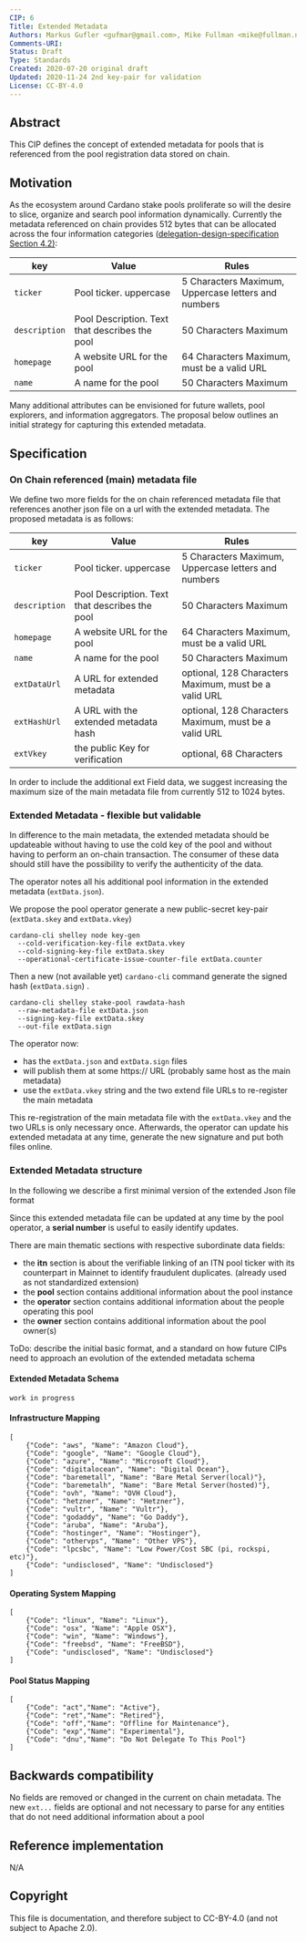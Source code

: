 ```yaml
---
CIP: 6
Title: Extended Metadata
Authors: Markus Gufler <gufmar@gmail.com>, Mike Fullman <mike@fullman.net>
Comments-URI:
Status: Draft
Type: Standards
Created: 2020-07-20 original draft
Updated: 2020-11-24 2nd key-pair for validation
License: CC-BY-4.0
---
```


## Abstract

This CIP defines the concept of extended metadata for pools that is referenced from the pool registration data stored on chain.

## Motivation

As the ecosystem around Cardano stake pools proliferate so will the desire to slice, organize and search pool information dynamically.  Currently the metadata referenced on chain provides 512 bytes that can be allocated across the four information categories ([delegation-design-specification Section 4.2)](https://hydra.iohk.io/build/790053/download/1/delegation_design_spec.pdf):

| key           | Value                                |  Rules  |
| ---           | ---                                  |  ---  |
|  `ticker` | Pool ticker.  uppercase | 5 Characters Maximum, Uppercase letters and numbers |
|  `description` | Pool Description.  Text that describes the pool | 50 Characters Maximum |
|  `homepage` | A website URL for the pool  | 64 Characters Maximum, must be a valid URL |
|  `name` | A name for the pool | 50 Characters Maximum |

Many additional attributes can be envisioned for future wallets, pool explorers, and information aggregators.  The proposal below outlines an initial strategy for capturing this extended metadata.

## Specification

### On Chain referenced (main) metadata file
We define two more fields for the on chain referenced metadata file that references another json file on a url with the extended metadata.  The proposed metadata is as follows:

| key           | Value                                | Rules  |
| ---           | ---                                  | ---  |
|  `ticker`       | Pool ticker.  uppercase              | 5 Characters Maximum, Uppercase letters and numbers  |
|  `description` | Pool Description.  Text that describes the pool | 50 Characters Maximum |
|  `homepage` | A website URL for the pool| 64 Characters Maximum, must be a valid URL |
|  `name` | A name for the pool | 50 Characters Maximum |
| `extDataUrl` | A URL for extended metadata | optional, 128 Characters Maximum, must be a valid URL |
| `extHashUrl` | A URL with the extended metadata hash | optional, 128 Characters Maximum, must be a valid URL |
| `extVkey` | the public Key for verification | optional, 68 Characters |

In order to include the additional ext Field data, we suggest increasing the maximum size of the main metadata file from currently 512 to 1024 bytes.

### Extended Metadata - flexible but validable

In difference to the main metadata, the extended metadata should be updateable without having to use the cold key of the pool and without having to perform an on-chain transaction. The consumer of these data should still have the possibility to verify the authenticity of the data.

The operator notes all his additional pool information in the extended metadata (`extData.json`).

We propose the pool operator generate a new public-secret key-pair (`extData.skey` and `extData.vkey`)

```shell
cardano-cli shelley node key-gen 
  --cold-verification-key-file extData.vkey 
  --cold-signing-key-file extData.skey 
  --operational-certificate-issue-counter-file extData.counter
```

Then a new (not available yet) `cardano-cli` command generate the signed hash (`extData.sign`) .

```shell
cardano-cli shelley stake-pool rawdata-hash
  --raw-metadata-file extData.json
  --signing-key-file extData.skey
  --out-file extData.sign
```

The operator now:

- has the `extData.json` and `extData.sign` files
- will publish them at some https:// URL (probably same host as the main metadata)
- use the `extData.vkey` string and the two extend file URLs to re-register the main metadata

This re-registration of the main metadata file with the `extData.vkey` and the two URLs is only necessary once. Afterwards, the operator can update his extended metadata at any time, generate the new signature and put both files online.

### Extended Metadata structure

In the following we describe a first minimal version of the extended Json file format

Since this extended metadata file can be updated at any time by the pool operator, a **serial number** is useful to easily identify updates.

There are main thematic sections with respective subordinate data fields:

- the **itn** section is about the verifiable linking of an ITN pool ticker with its counterpart in Mainnet to identify fraudulent duplicates. (already used as not standardized extension)
- the **pool** section contains additional information about the pool instance
- the **operator** section contains additional information about the people operating this pool
- the **owner** section contains additional information about the pool owner(s)



ToDo: describe the initial basic format, and a standard on how future CIPs need to approach an evolution of the extended metadata schema



#### Extended Metadata Schema
```
work in progress
```



#### Infrastructure Mapping
```
[
    {"Code": "aws", "Name": "Amazon Cloud"},
    {"Code": "google", "Name": "Google Cloud"},
    {"Code": "azure", "Name": "Microsoft Cloud"},
    {"Code": "digitalocean", "Name": "Digital Ocean"},
    {"Code": "baremetall", "Name": "Bare Metal Server(local)"},
    {"Code": "baremetalh", "Name": "Bare Metal Server(hosted)"},
    {"Code": "ovh", "Name": "OVH Cloud"},
    {"Code": "hetzner", "Name": "Hetzner"},
    {"Code": "vultr", "Name": "Vultr"},
    {"Code": "godaddy", "Name": "Go Daddy"},
    {"Code": "aruba", "Name": "Aruba"},
    {"Code": "hostinger", "Name": "Hostinger"},
    {"Code": "othervps", "Name": "Other VPS"},
    {"Code": "lpcsbc", "Name": "Low Power/Cost SBC (pi, rockspi, etc)"},
    {"Code": "undisclosed", "Name": "Undisclosed"}
]
```

#### Operating System Mapping
```
[
    {"Code": "linux", "Name": "Linux"},
    {"Code": "osx", "Name": "Apple OSX"},
    {"Code": "win", "Name": "Windows"},
    {"Code": "freebsd", "Name": "FreeBSD"},
    {"Code": "undisclosed", "Name": "Undisclosed"}
]
```

#### Pool Status Mapping
```
[
    {"Code": "act","Name": "Active"},
    {"Code": "ret","Name": "Retired"},
    {"Code": "off","Name": "Offline for Maintenance"},
    {"Code": "exp","Name": "Experimental"},
    {"Code": "dnu","Name": "Do Not Delegate To This Pool"}
]
```
## Backwards compatibility

No fields are removed or changed in the current on chain metadata.  The new `ext...` fields are optional and not necessary to parse for any entities that do not need additional information about a pool

## Reference implementation

N/A

## Copyright

This file is documentation, and therefore subject to CC-BY-4.0 (and not subject to Apache 2.0).

